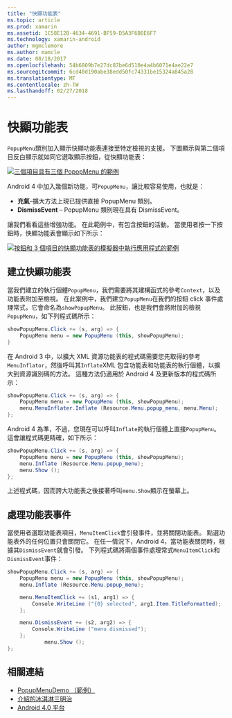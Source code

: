 ```yaml
---
title: "快顯功能表"
ms.topic: article
ms.prod: xamarin
ms.assetid: 1C58E12B-4634-4691-BF59-D5A3F6B0E6F7
ms.technology: xamarin-android
author: mgmclemore
ms.author: mamcle
ms.date: 08/18/2017
ms.openlocfilehash: 54b6809b7e27dc87be6d510e4a4b6071e4ae22e7
ms.sourcegitcommit: 6cd40d190abe38edd50fc74331be15324a845a28
ms.translationtype: MT
ms.contentlocale: zh-TW
ms.lasthandoff: 02/27/2018
---
```

# <a name="popup-menu"></a>快顯功能表

`PopupMenu`類別加入顯示快顯功能表連接至特定檢視的支援。 下圖顯示與第二個項目反白顯示就如同它選取顯示按鈕，從快顯功能表：

 [ ![三個項目具有三個 PopopMenu 的範例](popup-menu-images/20-popupmenu.png)](popup-menu-images/20-popupmenu.png)

Android 4 中加入幾個新功能，可`PopupMenu`，讓比較容易使用，也就是：

-   **充氣**&ndash;擴大方法上現已提供直接 PopupMenu 類別。
-   **DismissEvent** &ndash; PopupMenu 類別現在具有 DismissEvent。

讓我們看看這些增強功能。 在此範例中，有包含按鈕的活動。 當使用者按一下按鈕時，快顯功能表會顯示如下所示：

 [ ![按鈕和 3 個項目的快顯功能表的模擬器中執行應用程式的範例](popup-menu-images/06-popupmenu.png)](popup-menu-images/06-popupmenu.png)

<a name="Creating_a_Popup_Menu" />

## <a name="creating-a-popup-menu"></a>建立快顯功能表

當我們建立的執行個體`PopupMenu`，我們需要將其建構函式的參考`Context`，以及功能表附加至檢視。 在此案例中，我們建立`PopupMenu`在我們的按鈕 click 事件處理常式，它會命名為`showPopupMenu`。
此按鈕，也是我們會將附加的檢視`PopupMenu`，如下列程式碼所示：

```csharp
showPopupMenu.Click += (s, arg) => {
    PopupMenu menu = new PopupMenu (this, showPopupMenu);
}
```

在 Android 3 中，以擴大 XML 資源功能表的程式碼需要您先取得的參考`MenuInflator`，然後呼叫其`Inflate`XML 包含功能表和功能表的執行個體，以擴大到資源識別碼的方法。 這種方法仍適用於 Android 4 及更新版本的程式碼所示：

```csharp
showPopupMenu.Click += (s, arg) => {
    PopupMenu menu = new PopupMenu (this, showPopupMenu);
    menu.MenuInflater.Inflate (Resource.Menu.popup_menu, menu.Menu);
};
```

Android 4 為準，不過，您現在可以呼叫`Inflate`的執行個體上直接`PopupMenu`。 這會讓程式碼更精確，如下所示：

```csharp
showPopupMenu.Click += (s, arg) => {
    PopupMenu menu = new PopupMenu (this, showPopupMenu);
    menu.Inflate (Resource.Menu.popup_menu);
    menu.Show ();
};
```

上述程式碼，因而誇大功能表之後接著呼叫`menu.Show`顯示在螢幕上。

<a name="Handling_Menu_Events" />

## <a name="handling-menu-events"></a>處理功能表事件

當使用者選取功能表項目，`MenuItemClick`會引發事件，並將關閉功能表。 點選功能表外的任何位置只會關閉它。 在任一情況下，Android 4，當功能表關閉時，根據其`DismissEvent`就會引發。 下列程式碼將兩個事件處理常式`MenuItemClick`和`DismissEvent`事件：

```csharp
showPopupMenu.Click += (s, arg) => {
    PopupMenu menu = new PopupMenu (this, showPopupMenu);
    menu.Inflate (Resource.Menu.popup_menu);

    menu.MenuItemClick += (s1, arg1) => {
        Console.WriteLine ("{0} selected", arg1.Item.TitleFormatted);
    };

    menu.DismissEvent += (s2, arg2) => {
        Console.WriteLine ("menu dismissed");
    };
            menu.Show ();
};
```



## <a name="related-links"></a>相關連結

- [PopupMenuDemo （範例）](https://developer.xamarin.com/samples/monodroid/PopupMenuDemo/)
- [介紹的冰淇淋三明治](http://www.android.com/about/ice-cream-sandwich/)
- [Android 4.0 平台](http://developer.android.com/sdk/android-4.0.html)
